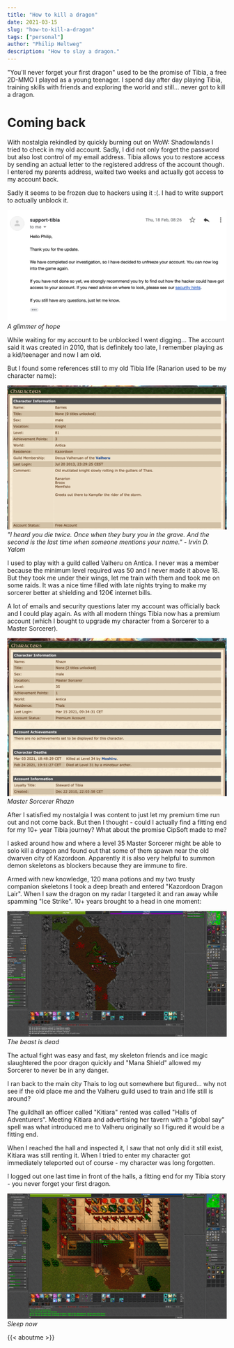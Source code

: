 ```yaml
---
title: "How to kill a dragon"
date: 2021-03-15
slug: "how-to-kill-a-dragon"
tags: ["personal"]
author: "Philip Heltweg"
description: "How to slay a dragon."
---
```


"You'll never forget your first dragon" used to be the promise of Tibia, a free 2D-MMO I played as a young teenager. I spend day after day playing Tibia, training skills with friends and exploring the world and still... never got to kill a dragon.

# Coming back

With nostalgia rekindled by quickly burning out on WoW: Shadowlands I tried to check in my old account. Sadly, I did not only forget the password but also lost control of my email address. Tibia allows you to restore access by sending an actual letter to the registered address of the account though. I entered my parents address, waited two weeks and actually got access to my account back.

Sadly it seems to be frozen due to hackers using it :(. I had to write support to actually unblock it.

![A glimmer of hope](/img/posts/tibiadragon/support.png#center)
*A glimmer of hope*

While waiting for my account to be unblocked I went digging... The account said it was created in 2010, that is definitely too late, I remember playing as a kid/teenager and now I am old.

But I found some references still to my old Tibia life (Ranarion used to be my character name):

!["I heard you die twice. Once when they bury you in the grave. And the second is the last time when someone mentions your name." - Irvin D. Yalom](/img/posts/tibiadragon/barnes.png#center)
*"I heard you die twice. Once when they bury you in the grave. And the second is the last time when someone mentions your name." - Irvin D. Yalom*

I used to play with a guild called Valheru on Antica. I never was a member because the minimum level required was 50 and I never made it above 18. But they took me under their wings, let me train with them and took me on some raids. It was a nice time filled with late nights trying to make my sorcerer better at shielding and 120€ internet bills.

A lot of emails and security questions later my account was officially back and I could play again. As with all modern things Tibia now has a premium account (which I bought to upgrade my character from a Sorcerer to a Master Sorcerer).

![Risen from the ashes](/img/posts/tibiadragon/rhazn.png#center)
*Master Sorcerer Rhazn*

After I satisfied my nostalgia I was content to just let my premium time run out and not come back. But then I thought - could I actually find a fitting end for my 10+ year Tibia journey? What about the promise CipSoft made to me?

I asked around how and where a level 35 Master Sorcerer might be able to solo kill a dragon and found out that some of them spawn near the old dwarven city of Kazordoon. Apparently it is also very helpful to summon demon skeletons as blockers because they are immune to fire.

Armed with new knowledge, 120 mana potions and my two trusty companion skeletons I took a deep breath and entered "Kazordoon Dragon Lair". When I saw the dragon on my radar I targeted it and ran away while spamming "Ice Strike". 10+ years brought to a head in one moment:

![The beast is dead](/img/posts/tibiadragon/dragon.png#center)
*The beast is dead*

The actual fight was easy and fast, my skeleton friends and ice magic slaughtered the poor dragon quickly and "Mana Shield" allowed my Sorcerer to never be in any danger.

I ran back to the main city Thais to log out somewhere but figured... why not see if the old place me and the Valheru guild used to train and life still is around?

The guildhall an officer called "Kitiara" rented was called "Halls of Adventurers". Meeting Kitiara and advertising her tavern with a "global say" spell was what introduced me to Valheru originally so I figured it would be a fitting end.

When I reached the hall and inspected it, I saw that not only did it still exist, Kitiara was still renting it. When I tried to enter my character got immediately teleported out of course - my character was long forgotten. 

I logged out one last time in front of the halls, a fitting end for my Tibia story - you never forget your first dragon.

![Sleep now](/img/posts/tibiadragon/halls.png#center)
*Sleep now*

{{< aboutme >}}
